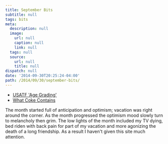 ```yaml
---
title: September Bits
subtitle: null
tags: bits
meta:
  description: null
  image:
    url: null
    caption: null
    link: null
  tags: null
  source:
    url: null
    title: null
dispatch: null
date: '2014-09-30T20:25:24-04:00'
path: /2014/09/30/september-bits/
---
```


* [USATF 'Age Grading'][agegrading]
* [What Coke Contains][coke]

[agegrading]: http://www.usatf.org/statistics/calculators/agegrading/
[coke]: https://medium.com/@kevin_ashton/what-coke-contains-221d449929ef

The month started full of anticipation and optimism; vacation was right around the corner. As the month progressed the optimism mood slowly turn to melancholy then grim. The low lights of the month included my TV dying, bed riden with back pain for part of my vacation and more agonizing the death of a long friendship. As a result I haven't given this site much attention.

